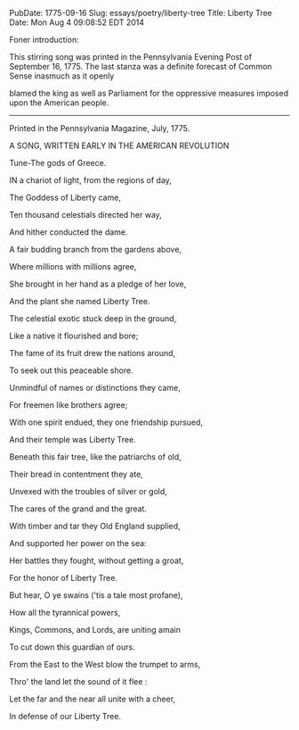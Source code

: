 PubDate: 1775-09-16
Slug: essays/poetry/liberty-tree
Title: Liberty Tree
Date: Mon Aug  4 09:08:52 EDT 2014

   Foner introduction:

   This stirring song was printed in the Pennsylvania Evening Post of
   September 16, 1775. The last stanza was a definite forecast of Common
   Sense inasmuch as it openly

   blamed the king as well as Parliament for the oppressive measures imposed
   upon the American people.

    

   *****************

   Printed in the Pennsylvania Magazine, July, 1775.

    

    

   A SONG, WRITTEN EARLY IN THE AMERICAN REVOLUTION

    

   Tune-The gods of Greece.

    

   IN a chariot of light, from the regions of day,

   The Goddess of Liberty came,

   Ten thousand celestials directed her way,

   And hither conducted the dame.

    

   A fair budding branch from the gardens above,

   Where millions with millions agree,

   She brought in her hand as a pledge of her love,

   And the plant she named Liberty Tree.

    

   The celestial exotic stuck deep in the ground,

   Like a native it flourished and bore;

   The fame of its fruit drew the nations around,

   To seek out this peaceable shore.

   Unmindful of names or distinctions they came,

   For freemen like brothers agree;

   With one spirit endued, they one friendship pursued,

   And their temple was Liberty Tree.

    

   Beneath this fair tree, like the patriarchs of old,

   Their bread in contentment they ate,

   Unvexed with the troubles of silver or gold,

   The cares of the grand and the great.

   With timber and tar they Old England supplied,

   And supported her power on the sea:

   Her battles they fought, without getting a groat,

   For the honor of Liberty Tree.

    

   But hear, O ye swains ('tis a tale most profane),

   How all the tyrannical powers,

   Kings, Commons, and Lords, are uniting amain

   To cut down this guardian of ours.

   From the East to the West blow the trumpet to arms,

   Thro' the land let the sound of it flee :

   Let the far and the near all unite with a cheer,

   In defense of our Liberty Tree.

    

